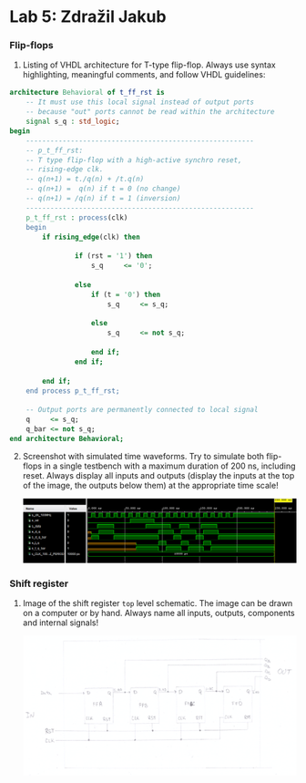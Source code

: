 # Lab 5: Zdražil Jakub

### Flip-flops

1. Listing of VHDL architecture for T-type flip-flop. Always use syntax highlighting, meaningful comments, and follow VHDL guidelines:

```vhdl
architecture Behavioral of t_ff_rst is
    -- It must use this local signal instead of output ports
    -- because "out" ports cannot be read within the architecture
    signal s_q : std_logic;
begin
    --------------------------------------------------------
    -- p_t_ff_rst:
    -- T type flip-flop with a high-active synchro reset,
    -- rising-edge clk.
    -- q(n+1) = t./q(n) + /t.q(n)
    -- q(n+1) =  q(n) if t = 0 (no change)
    -- q(n+1) = /q(n) if t = 1 (inversion)
    --------------------------------------------------------
    p_t_ff_rst : process(clk)
    begin
        if rising_edge(clk) then

                if (rst = '1') then
                    s_q     <= '0';
                    
                else
                    if (t = '0') then
                        s_q     <= s_q;
                        
                    else 
                        s_q     <= not s_q;
                        
                    end if;
                end if;

        end if;
    end process p_t_ff_rst;

    -- Output ports are permanently connected to local signal
    q     <= s_q;
    q_bar <= not s_q;
end architecture Behavioral;
```

2. Screenshot with simulated time waveforms. Try to simulate both flip-flops in a single testbench with a maximum duration of 200 ns, including reset. Always display all inputs and outputs (display the inputs at the top of the image, the outputs below them) at the appropriate time scale!

   ![simulation](https://github.com/xzdraz12/digital-electronics-1/blob/main/labs/05-ffs/waveforms.png)

### Shift register

1. Image of the shift register `top` level schematic. The image can be drawn on a computer or by hand. Always name all inputs, outputs, components and internal signals!

   ![design](https://github.com/xzdraz12/digital-electronics-1/blob/main/labs/05-ffs/design.png)
